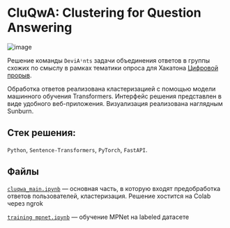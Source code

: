 # CluQwA: Clustering for Question Answering

![image](https://github.com/mathewpolonsky/CluQwA/assets/112184397/0e0afea0-194f-4ed8-9ca2-75b9a0831cfb)

Решение команды `DeviAⁱnts` задачи объединения ответов в группы схожих по смыслу в рамках тематики опроса для Хакатона [Цифровой прорыв](https://hacks-ai.ru).

Обработка ответов реализована кластеризацией с помощью модели машинного обучения Transformers. Интерфейс решения представлен в виде удобного веб-приложения. Визуализация реализована наглядным Sunburn.


## Стек решения:
`Python`, `Sentence-Transformers`, `PyTorch`, `FastAPI`.


## Файлы

[`cluqwa_main.ipynb`](cluqwa_main.ipynb) — основная часть, в которую входят предобработка ответов пользователей, кластеризация. Решение хостится на Colab через ngrok

[`training mpnet.ipynb`](training(nbsp)mpnet.ipynb) — обучение MPNet на labeled датасете
